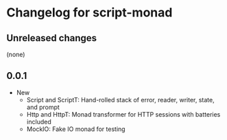 # Changelog for script-monad

## Unreleased changes

(none)

## 0.0.1

* New
    * Script and ScriptT: Hand-rolled stack of error, reader, writer, state, and prompt
    * Http and HttpT: Monad transformer for HTTP sessions with batteries included
    * MockIO: Fake IO monad for testing
